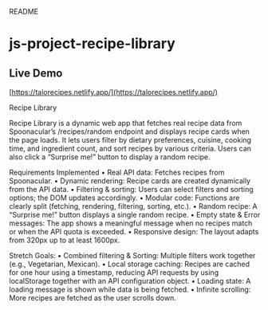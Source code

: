 README
# js-project-recipe-library

## Live Demo
[https://talorecipes.netlify.app/](https://talorecipes.netlify.app/)

Recipe Library

Recipe Library is a dynamic web app that fetches real recipe data from Spoonacular’s /recipes/random endpoint and displays recipe cards when the page loads. It lets users filter by dietary preferences, cuisine, cooking time, and ingredient count, and sort recipes by various criteria. Users can also click a “Surprise me!” button to display a random recipe.

Requirements Implemented
	•	Real API data: Fetches recipes from Spoonacular.
	•	Dynamic rendering: Recipe cards are created dynamically from the API data.
	•	Filtering & sorting: Users can select filters and sorting options; the DOM updates accordingly.
	•	Modular code: Functions are clearly split (fetching, rendering, filtering, sorting, etc.).
	•	Random recipe: A “Surprise me!” button displays a single random recipe.
	•	Empty state & Error messages: The app shows a meaningful message when no recipes match or when the API quota is exceeded.
	•	Responsive design: The layout adapts from 320px up to at least 1600px.

Stretch Goals:
	•	Combined filtering & Sorting: Multiple filters work together (e.g., Vegetarian, Mexican).
	•	Local storage caching: Recipes are cached for one hour using a timestamp, reducing API requests by using localStorage together with an API configuration object.
	•	Loading state: A loading message is shown while data is being fetched.
	•	Infinite scrolling: More recipes are fetched as the user scrolls down.
